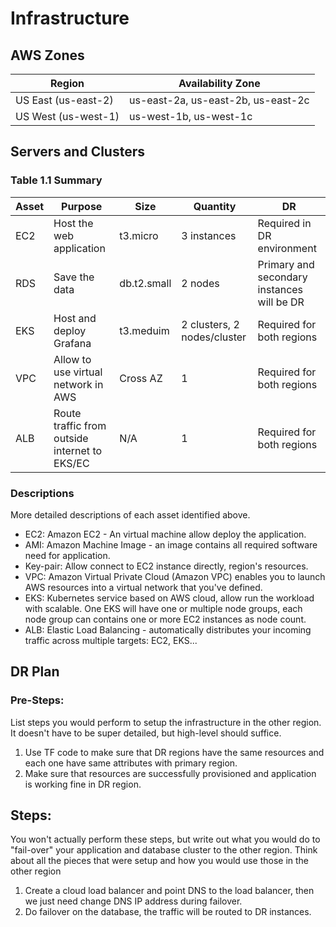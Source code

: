 # Infrastructure

## AWS Zones

| Region              | Availability Zone                   |
|---------------------|-------------------------------------|
| US East (us-east-2) | us-east-2a, us-east-2b, us-east-2c  |
| US West (us-west-1) | us-west-1b, us-west-1c              |


## Servers and Clusters

### Table 1.1 Summary
| Asset | Purpose                                        | Size        | Quantity                    | DR                                          |
|-------|------------------------------------------------|-------------|-----------------------------|---------------------------------------------|
| EC2   | Host the web application                       | t3.micro    | 3 instances                 | Required in DR environment                  |
| RDS   | Save the data                                  | db.t2.small | 2 nodes                     | Primary and secondary instances will be DR  |
| EKS   | Host and deploy Grafana                        | t3.meduim   | 2 clusters, 2 nodes/cluster | Required for both regions                   |
| VPC   | Allow to use virtual network in AWS            | Cross AZ    | 1                           | Required for both regions                   |
| ALB   | Route traffic from outside internet to EKS/EC  | N/A         | 1                           | Required for both regions                   |

### Descriptions
More detailed descriptions of each asset identified above.

- EC2: Amazon EC2 - An virtual machine allow deploy the application.
- AMI: Amazon Machine Image - an image contains all required software need for application.
- Key-pair: Allow connect to EC2 instance directly, region's resources.
- VPC: Amazon Virtual Private Cloud (Amazon VPC) enables you to launch AWS resources into a virtual network that you've defined.
- EKS: Kubernetes service based on AWS cloud, allow run the workload with scalable. One EKS will have one or multiple node groups, each node group can contains one or more EC2 instances as node count.
- ALB: Elastic Load Balancing - automatically distributes your incoming traffic across multiple targets: EC2, EKS...

## DR Plan
### Pre-Steps:
List steps you would perform to setup the infrastructure in the other region. It doesn't have to be super detailed, but high-level should suffice.

1. Use TF code to make sure that DR regions have the same resources and each one have same attributes with primary region.
2. Make sure that resources are successfully provisioned and application is working fine in DR region.

## Steps:
You won't actually perform these steps, but write out what you would do to "fail-over" your application and database cluster to the other region. Think about all the pieces that were setup and how you would use those in the other region

1. Create a cloud load balancer and point DNS to the load balancer, then we just need change DNS IP address during failover.
2. Do failover on the database, the traffic will be routed to DR instances.
